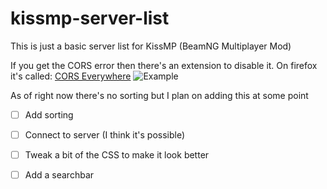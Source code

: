 
# kissmp-server-list

This is just a basic server list for KissMP (BeamNG Multiplayer Mod)

  If you get the CORS error then there's an extension to disable it. On firefox it's called: [CORS Everywhere](https://addons.mozilla.org/en-GB/firefox/addon/cors-everywhere/)
![Example](https://imgur.com/dDuEfy6)

As of right now there's no sorting but I plan on adding this at some point

- [ ] Add sorting

- [ ] Connect to server (I think it's possible)

- [ ] Tweak a bit of the CSS to make it look better

- [ ] Add a searchbar

